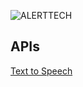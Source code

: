 ![ALERTTECH](http://alerttech.net/wp-content/uploads/2015/04/AlertTech_logo_340_156-300x138.png)
## APIs
[Text to Speech](https://github.com/AlertTech-INC/AlertTech-API/tree/master/text-to-speech)
